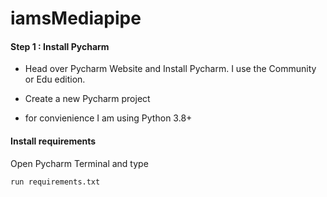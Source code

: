 # iamsMediapipe

#### Step 1 : Install Pycharm
- Head over Pycharm Website and Install Pycharm. I use the Community or Edu edition.

- Create a new Pycharm project

- for convienience I am using Python 3.8+ 

#### Install requirements 
Open Pycharm Terminal and type 


```bash
run requirements.txt
```




